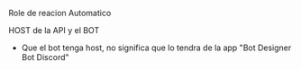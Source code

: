 Role de reacion Automatico

HOST de la API y el BOT
- Que el bot tenga host, no significa que lo tendra de la app "Bot Designer Bot Discord"
